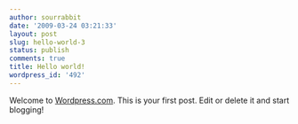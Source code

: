 ```yaml
---
author: sourrabbit
date: '2009-03-24 03:21:33'
layout: post
slug: hello-world-3
status: publish
comments: true
title: Hello world!
wordpress_id: '492'
---
```


Welcome to [Wordpress.com](http://wordpress.com/). This is your first post.
Edit or delete it and start blogging!

